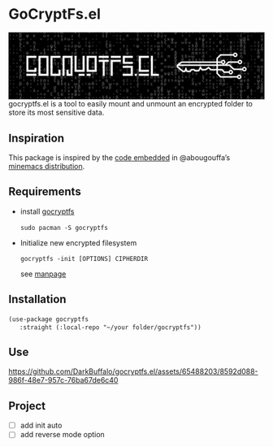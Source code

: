 # GoCryptFs.el
<img src="assets/logo.png" align="right">

gocryptfs.el is a tool to easily mount and unmount an encrypted folder to store its most sensitive data.



## Inspiration

This package is inspired by the [code embedded](https://github.com/abougouffa/minemacs/blob/main/elisp/ecryptfs.el) in @abougouffa&rsquo;s [minemacs distribution](https://github.com/abougouffa/minemacs).



## Requirements

-   install [gocryptfs](https://github.com/rfjakob/gocryptfs)

    `sudo pacman -S gocryptfs`

-   Initialize new encrypted filesystem

        gocryptfs -init [OPTIONS] CIPHERDIR

    see [manpage](https://github.com/rfjakob/gocryptfs/blob/master/Documentation/MANPAGE.md#initialize-new-encrypted-filesystem)



## Installation

    (use-package gocryptfs
       :straight (:local-repo "~/your folder/gocryptfs"))



## Use

https://github.com/DarkBuffalo/gocryptfs.el/assets/65488203/8592d088-986f-48e7-957c-76ba67de6c40


## Project

-   [ ] add init auto
-   [ ] add reverse mode option
